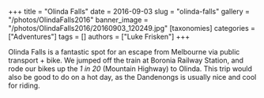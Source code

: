 +++
title = "Olinda Falls"
date = 2016-09-03
slug = "olinda-falls"
gallery = "/photos/OlindaFalls2016"
banner_image = "/photos/OlindaFalls2016/20160903_120249.jpg"
[taxonomies]
categories = ["Adventures"]
tags = []
authors = ["Luke Frisken"]
+++

Olinda Falls is a fantastic spot for an escape from Melbourne via public
transport + bike. We jumped off the train at Boronia Railway Station,
and rode our bikes up the *1 in 20* (Mountain Highway) to Olinda. This
trip would also be good to do on a hot day, as the Dandenongs is usually
nice and cool for riding.
